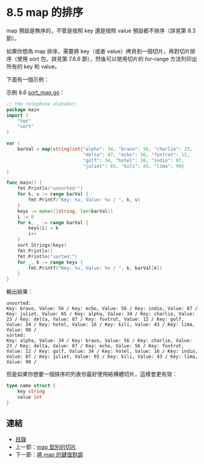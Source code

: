 # 8.5 map 的排序

map 預設是無序的，不管是按照 key 還是按照 value 預設都不排序（詳見第 8.3 節）。

如果你想為 map 排序，需要將 key（或者 value）拷貝到一個切片，再對切片排序（使用 sort 包，詳見第 7.6.6 節），然後可以使用切片的 for-range 方法列印出所有的 key 和 value。

下面有一個示例：

示例 8.6 [sort_map.go](examples/chapter_8/sort_map.go)：

```go
// the telephone alphabet:
package main
import (
	"fmt"
	"sort"
)

var (
	barVal = map[string]int{"alpha": 34, "bravo": 56, "charlie": 23,
							"delta": 87, "echo": 56, "foxtrot": 12,
							"golf": 34, "hotel": 16, "indio": 87,
							"juliet": 65, "kili": 43, "lima": 98}
)

func main() {
	fmt.Println("unsorted:")
	for k, v := range barVal {
		fmt.Printf("Key: %v, Value: %v / ", k, v)
	}
	keys := make([]string, len(barVal))
	i := 0
	for k, _ := range barVal {
		keys[i] = k
		i++
	}
	sort.Strings(keys)
	fmt.Println()
	fmt.Println("sorted:")
	for _, k := range keys {
		fmt.Printf("Key: %v, Value: %v / ", k, barVal[k])
	}
}
```

輸出結果：

	unsorted:
	Key: bravo, Value: 56 / Key: echo, Value: 56 / Key: indio, Value: 87 / Key: juliet, Value: 65 / Key: alpha, Value: 34 / Key: charlie, Value: 23 / Key: delta, Value: 87 / Key: foxtrot, Value: 12 / Key: golf, Value: 34 / Key: hotel, Value: 16 / Key: kili, Value: 43 / Key: lima, Value: 98 /
	sorted:
	Key: alpha, Value: 34 / Key: bravo, Value: 56 / Key: charlie, Value: 23 / Key: delta, Value: 87 / Key: echo, Value: 56 / Key: foxtrot, Value: 12 / Key: golf, Value: 34 / Key: hotel, Value: 16 / Key: indio, Value: 87 / Key: juliet, Value: 65 / Key: kili, Value: 43 / Key: lima, Value: 98 /

但是如果你想要一個排序的列表你最好使用結構體切片，這樣會更有效：

```go
type name struct {
	key string
	value int
}
```

## 連結

- [目錄](directory.md)
- 上一節：[map 型別的切片](08.4.md)
- 下一節：[將 map 的鍵值對調](08.6.md)